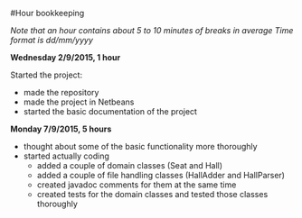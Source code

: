 #Hour bookkeeping

*Note that an hour contains about 5 to 10 minutes of breaks in average*
*Time format is dd/mm/yyyy*

**Wednesday 2/9/2015, 1 hour**

Started the project: 
- made the repository
- made the project in Netbeans
- started the basic documentation of the project

**Monday 7/9/2015, 5 hours**

- thought about some of the basic functionality more thoroughly
- started actually coding
  - added a couple of domain classes (Seat and Hall)
  - added a couple of file handling classes (HallAdder and HallParser)
  - created javadoc comments for them at the same time
  - created tests for the domain classes and tested those classes thoroughly
